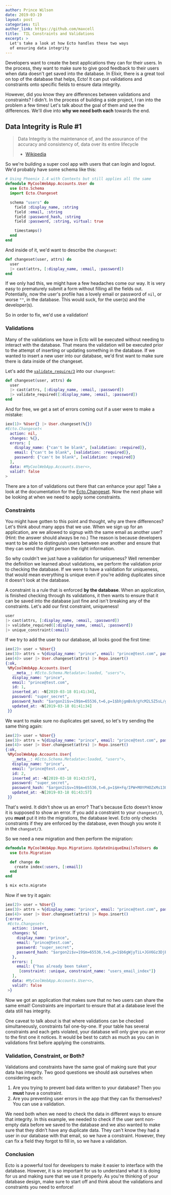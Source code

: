 ```yaml
---
author: Prince Wilson
date: 2019-03-19
layout: post
categories: til
author_link: https://github.com/maxcell
title:  TIL Constraints and Validations
excerpt: >
  Let's take a look at how Ecto handles these two ways
  of ensuring data integrity
---
```


Developers want to create the best applications they can for their users.
In the process, they want to make sure to give good feedback to their users
when data doesn't get saved into the database. In Elixir, there is a great tool
on top of the database that helps, Ecto! It can put validations and
constraints onto specific fields to ensure data integrity.

However, did you know they are differences between validations and constraints?
I didn't. In the process of building a side project, I ran into the problem a few
times! Let's talk about the goal of them and see the differences. We'll dive into
**why we need both each** towards the end.

## Data Integrity is Rule #1
> Data Integrity is the maintenance of, and the assurance of the accuracy and
> consistency of, data over its entire lifecycle
> - [Wikipedia](https://en.wikipedia.org/wiki/Data_integrity)

So we're building a super cool app with users that can login and logout.
We'd probably have some schema like this:
```elixir
# Using Phoenix 1.4 with Contexts but still applies all the same
defmodule MyCoolWebApp.Accounts.User do
  use Ecto.Schema
  import Ecto.Changeset

  schema "users" do
    field :display_name, :string
    field :email, :string
    field :password_hash, :string
    field :password, :string, virtual: true

    timestamps()
  end
end
```

And inside of it, we'd want to describe the `changeset`:
```elixir
def changeset(user, attrs) do
  user
  |> cast(attrs, [:display_name, :email, :password])
end
```

If we only had this, we might have a few headaches come our way. It is very easy to
prematurely submit a form without filling all the fields out. Potentially, now the
user's profile has a lovely email or password of `nil`, or worse `""`, in the
database. This would suck, for the user(s) and the developer(s).

So in order to fix, we'd use a validation!

### Validations
Many of the validations we have in Ecto will be executed without needing
to interact with the database. That means the validation will be executed prior to the
attempt of inserting or updating something in the database. If we wanted to
insert a new user into our database, we'd first want to make sure there is data
inside of the changeset.

Let's add the [`validate_require/3`](https://hexdocs.pm/ecto/Ecto.Changeset.html#validate_required/3) into our `changeset`:
```elixir
def changeset(user, attrs) do
  user
  |> cast(attrs, [:display_name, :email, :password])
  |> validate_required([:display_name, :email, :password])
end
```

And for free, we get a set of errors coming out if a user were to make a mistake:
```elixir
iex(1)> %User{} |> User.changeset(%{})
#Ecto.Changeset<
  action: nil,
  changes: %{},
  errors: [
    display_name: {"can't be blank", [validation: :required]},
    email: {"can't be blank", [validation: :required]},
    password: {"can't be blank", [validation: :required]}
  ],
  data: #MyCoolWebApp.Accounts.User<>,
  valid?: false
>
```

There are a ton of validations out there that can enhance your app! Take a
look at the documentation for the [Ecto.Changeset](https://hexdocs.pm/ecto/Ecto.Changeset.html#summary). Now the next
phase will be looking at when we need to apply some constraints.

### Constraints
You might have gotten to this point and thought, why are there differences?
Let's think about many apps that we use. When we sign up for an application, are
we allowed to signup with the same email as another user? (Hint: the answer should
always be no.) The reason is because developers want to be able to distinguish users
between one another and ensure that they can send the right person the right information.

So why couldn't we just have a validation for uniqueness? Well remember the definition
we learned about validations, we perform the validation prior to checking the database.
If we were to have a validation for uniqueness, that would mean everything is
unique even if you're adding duplicates since it doesn't look at the database.

A constraint is a rule that is enforced **by the database**. When an application,
is finished checking through its validations, it then wants to ensure that it can be
saved into the database just fine and isn't breaking any of the constraints.
Let's add our first constraint, uniqueness!
```elixir
user
|> cast(attrs, [:display_name, :email, :password])
|> validate_required([:display_name, :email, :password])
|> unique_constraint(:email)
```

If we try to add the user to our database, all looks good the first time:
```elixir
iex(2)> user = %User{}
iex(3)> attrs = %{display_name: "prince", email: "prince@test.com", password: "super_secret"}
iex(4)> user |> User.changeset(attrs) |> Repo.insert()
{:ok,
 %MyCoolWebApp.Accounts.User{
   __meta__: #Ecto.Schema.Metadata<:loaded, "users">,
   display_name: "prince",
   email: "prince@test.com",
   id: 1,
   inserted_at: ~N[2019-03-18 01:41:34],
   password: "super_secret",
   password_hash: "$argon2i$v=19$m=65536,t=6,p=1$bhjgmBs9/gYcM2L5Z5sL/g$Z+4D7NIaauU+jwhdYRY4hz0adUdhjAJK6CwYk1AOJdE",
   updated_at: ~N[2019-03-18 01:41:34]
 }}
```

We want to make sure no duplicates get saved, so let's try sending the same thing again:
```elixir
iex(2)> user = %User{}
iex(3)> attrs = %{display_name: "prince", email: "prince@test.com", password: "super_secret"}
iex(4)> user |> User.changeset(attrs) |> Repo.insert()
{:ok,
 %MyCoolWebApp.Accounts.User{
   __meta__: #Ecto.Schema.Metadata<:loaded, "users">,
   display_name: "prince",
   email: "prince@test.com",
   id: 2,
   inserted_at: ~N[2019-03-18 01:43:57],
   password: "super_secret",
   password_hash: "$argon2i$v=19$m=65536,t=6,p=1$H+Fq/IPW+M0YPHOZxMs13Q$ne+jDkwfcOigT8TKDIBYJjVwNdaNkzF/hc7YcRXRItY",
   updated_at: ~N[2019-03-18 01:43:57]
 }}
```

That's weird. It didn't show us an error? That's because Ecto doesn't know it is
supposed to show an error. If you add a constraint to your `changeset/3`, you **must**
put it into the migrations, the database level. Ecto only checks constraints if they are enforced
by the database, even though you wrote it in the `changset/3`.

So we need a new migration and then perform the migration:
```elixir
defmodule MyCoolWebApp.Repo.Migrations.UpdateUniqueEmailsToUsers do
  use Ecto.Migration

  def change do
    create index(:users, [:email])
  end
end
```

```bash
$ mix ecto.migrate
```

Now if we try it again:
```elixir
iex(2)> user = %User{}
iex(3)> attrs = %{display_name: "prince", email: "prince@test.com", password: "super_secret"}
iex(4)> user |> User.changeset(attrs) |> Repo.insert()
{:error,
 #Ecto.Changeset<
   action: :insert,
   changes: %{
     display_name: "prince",
     email: "prince@test.com",
     password: "super_secret",
     password_hash: "$argon2i$v=19$m=65536,t=6,p=1$b6gWjyTiL+JGV6Gz3DjE6A$5m67mfrU/y9YV7adpJ5GXb4+Uh7ley1H3Dz88gCJ4K8"
   },
   errors: [
     email: {"has already been taken",
      [constraint: :unique, constraint_name: "users_email_index"]}
   ],
   data: #MyCoolWebApp.Accounts.User<>,
   valid?: false
 >}
```

Now we got an application that makes sure that no two users can share the same email!
Constraints are important to ensure that at a database level the data still has integrity.

One caveat to talk about is that where validations can be checked simultaneously, constraints
fail one-by-one. If your table has several constraints and each gets violated, your database
will only give you an error to the first one it notices. It would be best to catch as much
as you can in validations first before applying the constraints.

### Validation, Constraint, or Both?
Validations and constraints have the same goal of making sure that your data has
integrity. Two good questions we should ask ourselves when considering each:

1. Are you trying to prevent bad data written to your database? Then you **must**
have a constraint.
2. Are you preventing user errors in the app that they can fix themselves? You can
use a validation.

We need both when we need to check the data in different ways to ensure that integrity.
In this example, we needed to check if the user sent non-empty data before we
saved to the database and we also wanted to make sure that they didn't have
any duplicate data. They can't know they had a user in our database with that email,
so we have a constraint. However, they can fix a field they forgot to fill in, so
we have a validation.

### Conclusion
Ecto is a powerful tool for developers to make it easier to interface with the database.
However, it is so important for us to understand what it is doing for us and making
sure that we use it properly. As you're thinking of your database design, make sure
to start off and think about the validations and constraints you need to enforce!
